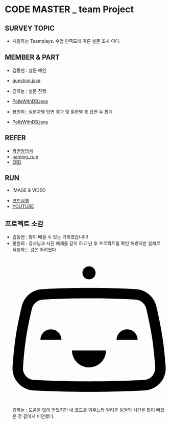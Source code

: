 # CODE MASTER _ team Project
## SURVEY TOPIC
- 처음하는 Teamplays. 수업 만족도에 따른 설문 조사 이다.

## MEMBER & PART
- 김동현 : 설문 메인
* [question.java](./src/SURVEY_code%20master/question.java)

- 김하늘 : 설문 진행
* [PollsWithDB.java](./src/SURVEY_code%20master/PollsWithDB.java)

- 봉원희 : 설문자별 답변 결과 및 질문별 총 답변 수 통계
* [PollsWithDB.java](./src/SURVEY_code%20master/PollsWithDB.java)

## REFER
 - [화면정의서](./src/SURVEY_code%20master/%ED%99%94%EB%A9%B4%EC%A0%95%EC%9D%98%EC%84%9C_%EC%BD%94%EB%93%9C%EB%A7%88%EC%8A%A4%ED%84%B0.pdf)
 - [naming_rule](./src/SURVEY_code%20master/Naming_Rule_%EC%BD%94%EB%93%9C%EB%A7%88%EC%8A%A4%ED%84%B0.pdf)
 - [ERD](./src/SURVEY_code%20master/SURVEY.vuerd)

## RUN
- IMAGE & VIDEO
 * [코드실행](./src/SURVEY_codemaster/run.PNG)
 * [YOUTUBE](https://www.youtube.com/watch?v=tNcqNho6NTs)

## 프로젝트 소감
 - 김동현 : 많이 배울 수 있는 기회였습니다!
 - 봉원희 : 강사님과 사전 예제를 같이 하고 난 후 프로젝트를 확인 해봤지만 실제로 적용하는 것은 어려웠다. 
 <svg role="img" viewBox="0 0 24 24" xmlns="http://www.w3.org/2000/svg"><title>Bitrise</title><path d="M23.5154 13.4558c-.2744-1.8854-.692-3.7828-.9904-5.0477-.358-1.5035-1.6349-2.5775-3.1742-2.673-1.5155-.0955-4.0215-.2028-7.3627-.2028-3.3413 0-5.8472.1074-7.3627.2028-1.5394.0955-2.8163 1.1695-3.1743 2.673-.2983 1.265-.716 3.1623-.9904 5.0477-.191 1.2769-.3341 2.7685-.4535 4.463-.0596.9427.2506 1.8496.8831 2.5537.6324.704 1.4916 1.1217 2.4463 1.1575 2.0763.0955 5.2625.2148 8.6634.2148 3.401 0 6.587-.1193 8.6634-.2148.9427-.0477 1.8139-.4535 2.4463-1.1575.6325-.704.9427-1.611.883-2.5537-.1312-1.6945-.2863-3.198-.4773-4.463zm-1.6467 5.9188c-.3342.37-.7876.5848-1.2888.6086-2.0644.0955-5.2148.2148-8.5918.2148-3.3771 0-6.5274-.1193-8.5919-.2148-.5011-.0239-.9546-.2386-1.2887-.6086-.3342-.3699-.5012-.8472-.4654-1.3484.1074-1.6468.2506-3.1026.4415-4.3317.2625-1.8258.6683-3.6754.9666-4.9045.191-.7995.8592-1.3604 1.6826-1.42C6.2244 7.2745 8.6945 7.167 12 7.167c3.2935 0 5.7756.1074 7.2673.2029.8114.0477 1.4916.6205 1.6825 1.42.2864 1.2291.6921 3.0787.9666 4.9045.179 1.2291.3222 2.685.4415 4.3317 0 .5012-.167.9785-.4892 1.3484zM11.988 4.1958c.5608 0 1.0262-.4535 1.0262-1.0143 0-.561-.4534-1.0263-1.0262-1.0263-.5609 0-1.0263.4535-1.0263 1.0263 0 .5489.4654 1.0143 1.0263 1.0143zm5.9665 7.84c-.9069 0-1.6468.7399-1.6468 1.6468h3.2936c0-.907-.728-1.6468-1.6468-1.6468zm-11.933 0c-.907 0-1.6468.7399-1.6468 1.6468h3.2935c0-.907-.728-1.6468-1.6468-1.6468zm5.9665 5.9665c1.4677 0 2.661-1.1933 2.661-2.661h-5.334c0 1.4558 1.1933 2.661 2.673 2.661z"/></svg> 김하늘 : 도움을 많이 받았지만 내 코드를 봐주느라 알려준 팀원의 시간을 많이 빼았은 것 같아서 미안했다.
